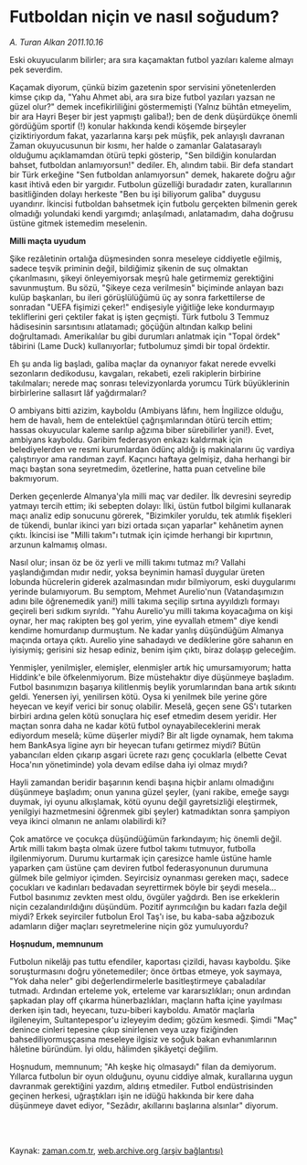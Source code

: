 # Futboldan niçin ve nasıl soğudum?

*A. Turan Alkan 2011.10.16*

<td class="columnist-detail">
<p>Eski okuyucularım bilirler; ara sıra kaçamaktan futbol yazıları kaleme almayı pek severdim.</p>
<p>
<div id="haberMetinDiv">
<p> Kaçamak diyorum, çünkü bizim gazetenin spor servisini yönetenlerden kimse çıkıp da, "Yahu Ahmet abi, ara sıra bize futbol yazıları yazsan ne güzel olur?" demek incefikirliliğini göstermemişti (Yalnız bühtân etmeyelim, bir ara Hayri Beşer bir jest yapmıştı galiba!); ben de denk düşürdükçe önemli gördüğüm sportif (!) konular hakkında kendi köşemde birşeyler çiziktiriyordum fakat, yazarlarına karşı pek müşfik, pek anlayışlı davranan Zaman okuyucusunun bir kısmı, her halde o zamanlar Galatasaraylı olduğumu açıklamamdan ötürü tepki gösterip, "Sen bildiğin konulardan bahset, futboldan anlamıyorsun!" dediler. Eh, alındım tabii. Bir defa standart bir Türk erkeğine "Sen futboldan anlamıyorsun" demek, hakarete doğru ağır kasıt ihtivâ eden bir yargıdır. Futbolun güzelliği buradadır zaten, kurallarının basitliğinden dolayı herkeste "Ben bu işi biliyorum galiba" duygusu uyandırır. İkincisi futboldan bahsetmek için futbolu gerçekten bilmenin gerek olmadığı yolundaki kendi yargımdı; anlaşılmadı, anlatamadım, daha doğrusu üstüne gitmek istemedim meselenin.
<p><b>Milli maçta uyudum</b>
<p>Şike rezâletinin ortalığa düşmesinden sonra meseleye ciddiyetle eğilmiş, sadece teşvik priminin değil, bildiğimiz şikenin de suç olmaktan çıkarılmasını, şikeyi önleyemiyorsak meşrû hale getirmemiz gerektiğini savunmuştum. Bu sözü, "Şikeye ceza verilmesin" biçiminde anlayan bazı kulüp başkanları, bu ileri görüşlülüğümü üç ay sonra farkettilerse de sonradan "UEFA fişimizi çeker!" endişesiyle yiğitliğe leke kondurmayıp tekliflerini geri çektiler fakat iş işten geçmişti. Türk futbolu 3 Temmuz hâdisesinin sarsıntısını atlatamadı; göçüğün altından kalkıp belini doğrultamadı. Amerikalılar bu gibi durumları anlatmak için "Topal ördek" tâbirini (Lame Duck) kullanıyorlar; futbolumuz şimdi bir topal ördektir.
<p>Eh şu anda lig başladı, galiba maçlar da oynanıyor fakat nerede evvelki sezonların dedikodusu, kavgaları, rekabeti, ezeli rakiplerin birbirine takılmaları; nerede maç sonrası televizyonlarda yorumcu Türk büyüklerinin birbirlerine sallasırt lâf yağdırmaları?
<p>O ambiyans bitti azizim, kayboldu (Ambiyans lâfını, hem İngilizce olduğu, hem de havalı, hem de entelektüel çağrışımlarından ötürü tercih ettim; hassas okuyucular kaleme sarılıp ağzıma biber sürebilirler yani!). Evet, ambiyans kayboldu. Garibim federasyon enkazı kaldırmak için belediyelerden ve resmi kurumlardan ödünç aldığı iş makinalarını üç vardiya çalıştırıyor ama randıman zayıf. Kaçıncı haftaya gelmişiz, daha herhangi bir maçı baştan sona seyretmedim, özetlerine, hatta puan cetveline bile bakmıyorum.
<p>Derken geçenlerde Almanya'yla milli maç var dediler. İlk devresini seyredip yatmayı tercih ettim; iki sebepten dolayı: İlki, üstün futbol bilgimi kullanarak maçı analiz edip sonucunu görerek, "Bizimkiler yoruldu, tek atımlık fişekleri de tükendi, bunlar ikinci yarı bizi ortada sıçan yaparlar" kehânetim aynen çıktı. İkincisi ise "Milli takım"ı tutmak için içimde herhangi bir kıpırtının, arzunun kalmamış olması.
<p>Nasıl olur; insan öz be öz yerli ve milli takımı tutmaz mı? Vallahi yaşlandığımdan mıdır nedir, yoksa beynimin hamasî duygular üreten lobunda hücrelerin giderek azalmasından mıdır bilmiyorum, eski duygularımı yerinde bulamıyorum. Bu semptom, Mehmet Aurelio'nun (Vatandaşımızın adını bile öğrenemedik yani!) milli takıma seçilip sırtına ayyıldızlı formayı geçireli beri sıdkım sıyrıldı. "Yahu Aurelio'yu milli takıma koyacağıma on kişi oynar, her maç rakipten beş gol yerim, yine eyvallah etmem" diye kendi kendime homurdanıp durmuştum. Ne kadar yanlış düşündüğüm Almanya maçında ortaya çıktı. Aurelio yine sahadaydı ve dediklerine göre sahanın en iyisiymiş; gerisini siz hesap ediniz, benim işim çıktı, biraz dolaşıp geleceğim.
<p>Yenmişler, yenilmişler, elemişler, elenmişler artık hiç umursamıyorum; hatta Hiddink'e bile öfkelenmiyorum. Bize müstehaktır diye düşünmeye başladım. Futbol basınımızın başarıya kilitlenmiş beylik yorumlarından bana artık sıkıntı geldi. Yenersen iyi, yenilirsen kötü. Oysa ki yenilmek bile yerine göre heyecan ve keyif verici bir sonuç olabilir. Meselâ, geçen sene GS'ı tutarken birbiri ardına gelen kötü sonuçlara hiç esef etmedim desem yeridir. Her maçtan sonra daha ne kadar kötü futbol oynayabileceklerini merak ediyordum meselâ; küme düşerler miydi? Bir alt ligde oynamak, hem takıma hem BankAsya ligine ayrı bir heyecan tufanı getirmez miydi? Bütün yabancıları elden çıkarıp asgari ücrete razı genç çocuklarla (elbette Cevat Hoca'nın yönetiminde) yola devam edilse daha iyi olmaz mıydı?
<p>Hayli zamandan beridir başarının kendi başına hiçbir anlamı olmadığını düşünmeye başladım; onun yanına güzel şeyler, (yani rakibe, emeğe saygı duymak, iyi oyunu alkışlamak, kötü oyunu değil gayretsizliği eleştirmek, yenilgiyi hazmetmesini öğrenmek gibi şeyler) katmadıktan sonra şampiyon veya ikinci olmanın ne anlamı olabilirdi ki?
<p>Çok amatörce ve çocukça düşündüğümün farkındayım; hiç önemli değil. Artık milli takım başta olmak üzere futbol takımı tutmuyor, futbolla ilgilenmiyorum. Durumu kurtarmak için çaresizce hamle üstüne hamle yaparken çam üstüne çam deviren futbol federasyonunun durumuna gülmek bile gelmiyor içimden. Seyircisiz oynanması gereken maçı, sadece çocukları ve kadınları bedavadan seyrettirmek böyle bir şeydi mesela... Futbol basınımız zevkten mest oldu, övgüler yağdırdı. Ben ise erkeklerin niçin cezalandırıldığını düşündüm. Pozitif ayrımcılığın bu kadarı fazla değil miydi? Erkek seyirciler futbolun Erol Taş'ı ise, bu kaba-saba ağzıbozuk adamların diğer maçları seyretmelerine niçin göz yumuluyordu?
<p><b>Hoşnudum, memnunum</b>
<p>Futbolun nikelâjı pas tuttu efendiler, kaportası çizildi, havası kayboldu. Şike soruşturmasını doğru yönetemediler; önce örtbas etmeye, yok saymaya, "Yok daha neler" gibi değerlendirmelerle basitleştirmeye çabaladılar tutmadı. Ardından erteleme yok, erteleme var kararsızlıkları; onun ardından şapkadan play off çıkarma hünerbazlıkları, maçların hafta içine yayılması derken işin tadı, heyecanı, tuzu-biberi kayboldu. Amatör maçlarla ilgileneyim, Sultantepespor'u izleyeyim dedim; gözüm kesmedi. Şimdi "Maç" denince cinleri tepesine çıkıp sinirlenen veya uzay fiziğinden bahsediliyormuşçasına meseleye ilgisiz ve soğuk bakan evhanımlarının hâletine büründüm. İyi oldu, hâlimden şikâyetçi değilim.
<p>Hoşnudum, memnunum; "Ah keşke hiç olmasaydı" filan da demiyorum. Yıllarca futbolun bir oyun olduğunu, oyunu ciddiye almak, kurallarına uygun davranmak gerektiğini yazdım, aldırış etmediler. Futbol endüstrisinden geçinen herkesi, uğraştıkları işin ne idüğü hakkında bir kere daha düşünmeye davet ediyor, "Sezâdır, akıllarını başlarına alsınlar" diyorum.</p></p></p></p></p></p></p></p></p></p></p></p></p></div>
</p>


<p><br>
		 </br></p></td>

Kaynak: [zaman.com.tr](http://zaman.com.tr/yazar.do?yazino=1190994), [web.archive.org (arşiv bağlantısı)](http://web.archive.org/web/20111219192742/http://www.zaman.com.tr:80/yazar.do?yazino=1190994)

